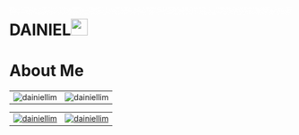 # ![](<https://github.com/Akash-Salvi/Akash-Salvi/blob/master/Hello(1).gif>)DAINIEL<img src="./img/wave.gif" width="30px" height="30px" />
<!--
<img src="./img/about.gif" height="48px">
-->
# About Me 
<table>
  <tr>
    <td> <img src="https://github-readme-stats.vercel.app/api/top-langs/?username=dainiellim&theme=default&hide_border=true&layout=compact" alt="dainiellim" /></td>
    <td> <img src="https://github-readme-streak-stats.herokuapp.com/?user=dainiellim&theme=default&hide_border=true" alt="dainiellim" /> </td>
  </tr>
</table>
<table>
  <tr>
    <td> 
      <a href="https://github.com/dainiellim/express-boilerplate"> 
        <img src="https://github-readme-stats.vercel.app/api/pin?username=dainiellim&repo=express-boilerplate" alt="dainiellim" />
      </a>
    </td>
      <td> 
        <a href="https://github.com/dainiellim/portfolio"> 
          <img src="https://github-readme-stats.vercel.app/api/pin?username=dainiellim&repo=portfolio" alt="dainiellim" /> 
        </a>
    </td>
  </tr>
</table>
